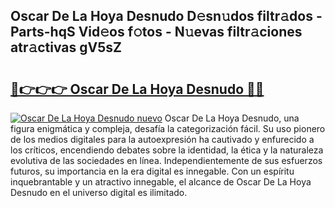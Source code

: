 ## Oscar De La Hoya Desnudo D𝚎sn𝚞dos filtr𝚊dos - Parts-hqS Vid𝚎os f𝚘tos - N𝚞evas filtr𝚊ciones atr𝚊ctivas gV5sZ

# <h2><a href="http://mb8ux0.tromn.icu/?c=Oscar+De+La+Hoya+Desnudo">🔗👉👉👉 Oscar De La Hoya Desnudo 🔗🔗</a></h2>

[![Oscar De La Hoya Desnudo nuevo](https://i.imgur.com/pEAQMta.gif)](http://mb8ux0.tromn.icu/?c=Oscar+De+La+Hoya+Desnudo)
Oscar De La Hoya Desnudo, una figura enigmática y compleja, desafía la categorización fácil. Su uso pionero de los medios digitales para la autoexpresión ha cautivado y enfurecido a los críticos, encendiendo debates sobre la identidad, la ética y la naturaleza evolutiva de las sociedades en línea. Independientemente de sus esfuerzos futuros, su importancia en la era digital es innegable. Con un espíritu inquebrantable y un atractivo innegable, el alcance de Oscar De La Hoya Desnudo en el universo digital es ilimitado.
